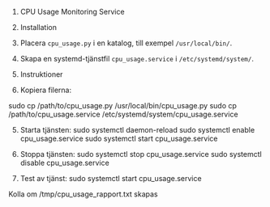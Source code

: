 1. CPU Usage Monitoring Service

2. Installation

 1. Placera `cpu_usage.py` i en katalog, till exempel `/usr/local/bin/`.
 2. Skapa en systemd-tjänstfil `cpu_usage.service` i `/etc/systemd/system/`.

3. Instruktioner

4. Kopiera filerna:

sudo cp /path/to/cpu_usage.py /usr/local/bin/cpu_usage.py
sudo cp /path/to/cpu_usage.service /etc/systemd/system/cpu_usage.service


5. Starta tjänsten: 
sudo systemctl daemon-reload
sudo systemctl enable cpu_usage.service
sudo systemctl start cpu_usage.service

6. Stoppa tjänsten:
sudo systemctl stop cpu_usage.service
sudo systemctl disable cpu_usage.service

7. Test av tjänst:
sudo systemctl start cpu_usage.service



Kolla om /tmp/cpu_usage_rapport.txt skapas
